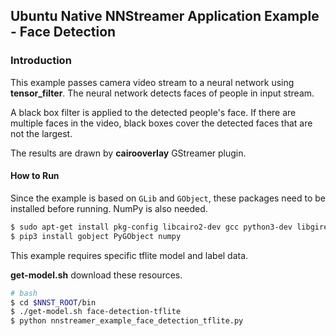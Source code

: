 ## Ubuntu Native NNStreamer Application Example - Face Detection
### Introduction

This example passes camera video stream to a neural network using **tensor_filter**. The neural network detects faces of people in input stream. 

A black box filter is applied to the detected people's face. If there are multiple faces in the video, black boxes cover the detected faces that are not the largest.

The results are drawn by **cairooverlay** GStreamer plugin.

#### How to Run

Since the example is based on `GLib` and `GObject`, these packages need to be installed before running. NumPy is also needed.

```bash
$ sudo apt-get install pkg-config libcairo2-dev gcc python3-dev libgirepository1.0-dev
$ pip3 install gobject PyGObject numpy
```

This example requires specific tflite model and label data.

**get-model.sh** download these resources.

```bash
# bash
$ cd $NNST_ROOT/bin
$ ./get-model.sh face-detection-tflite
$ python nnstreamer_example_face_detection_tflite.py
```



